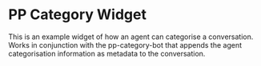 # PP Category Widget
This is an example widget of how an agent can categorise a conversation. Works in conjunction with the pp-category-bot that appends the agent categorisation information as metadata to the conversation.
